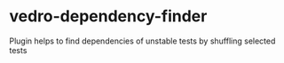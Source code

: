 # vedro-dependency-finder
Plugin helps to find dependencies of unstable tests by shuffling selected tests
